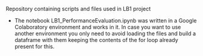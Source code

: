 Repository containing scripts and files used in LB1 project
- The notebook LB1_PerformanceEvaluation.ipynb was written in a Google Colaboratory environment and works in it. In case you want to use another environment you only need to avoid loading the files and build a dataframe with them keeping the contents of the for loop already present for this.
